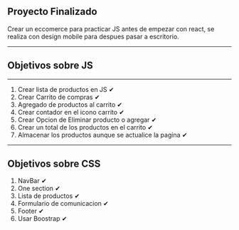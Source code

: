 
## Proyecto Finalizado

Crear un eccomerce para practicar JS antes de empezar con react, se realiza con design mobile para despues pasar a escritorio.

***

## Objetivos sobre JS

***

1. Crear lista de productos en JS ✔
2. Crear Carrito de compras ✔
3. Agregado de productos al carrito  ✔
4. Crear contador en el icono carrito ✔
5. Crear Opcion de Eliminar producto o agregar ✔
6. Crear un total de los productos en el carrito ✔
7. Almacenar los productos aunque se actualice la pagina ✔

***

## Objetivos sobre CSS

1. NavBar ✔
2. One section ✔
3. Lista de productos ✔
4. Formulario de comunicacion ✔
5. Footer ✔
6. Usar Boostrap ✔